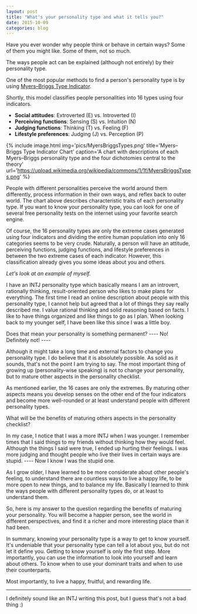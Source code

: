 ```yaml
---
layout: post
title: "What's your personality type and what it tells you?"
date: 2015-10-09
categories: blog
---
```


Have you ever wonder why people think or behave in certain ways? Some of them you might like. Some of them, not so much.

The ways people act can be explained (although not entirely) by their personality type.

One of the most popular methods to find a person's personality type is by using [Myers–Briggs Type Indicator](https://en.wikipedia.org/wiki/Myers%E2%80%93Briggs_Type_Indicator).

Shortly, this model classifies people personalities into 16 types using four indicators.
* **Social attitudes**: Extroverted (E) vs. Introverted (I)
* **Perceiving functions**: Sensing (S) vs. Intuition (N)
* **Judging functions**: Thinking (T) vs. Feeling (F)
* **Lifestyle preferences**: Judging (J) vs. Perception (P)

{% include image.html
  img='pics/MyersBriggsTypes.png'
  title='Myers–Briggs Type Indicator Chart'
  caption='A chart with descriptions of each Myers–Briggs personality type and the four dichotomies central to the theory'
  url='https://upload.wikimedia.org/wikipedia/commons/1/1f/MyersBriggsTypes.png'
%}

People with different personalities perceive the world around them differently, process information in their own ways, and reflex back to outer world.
The chart above describes characteristic traits of each personality type.
If you want to know your personality type, you can look for one of several free personality tests on the internet using your favorite search engine.

Of course, the 16 personality types are only the extreme cases generated using four indicators and dividing the entire human population into only 16 categories seems to be very crude.
Naturally, a person will have an attitude, perceiving functions, judging functions, and lifestyle preferences in between the two extreme cases of each indicator.
However, this classification already gives you some ideas about you and others.

*Let's look at an example of myself.*

I have an INTJ personality type which basically means I am an introvert, rationally thinking, result-oriented person who likes to make plans for everything.
The first time I read an online description about people with this personality type, I cannot help but agreed that a lot of things they say really described me.
I value rational thinking and solid reasoning based on facts. I like to have things organized and like things to go as I plan.
When looking back to my younger self, I have been like this since I was a little boy.

Does that mean your personality is something permanent?
---- No! Definitely not! ----

Although it might take a long time and external factors to change you personality type. I do believe that it is absolutely possible.
As solid as it sounds, that's not the point I am trying to say.
The most important thing of growing up (personality-wise speaking) is not to change your personality, but to mature other aspects in the personality checklist.

As mentioned earlier, the 16 cases are only the extremes.
By maturing other aspects means you develop senses on the other end of the four indicators and become more well-rounded or at least understand people with different personality types.

What will be the benefits of maturing others aspects in the personality checklist?

In my case, I notice that I was a more INTJ when I was younger.
I remember times that I said things to my friends without thinking how they would feel. Although the things I said were true, I ended up hurting their feelings.
I was more judging and thought people who live their lives in certain ways are stupid.
---- Now I know I was the stupid one.

As I grow older, I have learned to be more considerate about other people's feeling, to understand there are countless ways to live a happy life, to be more open to new things, and to balance my life.
Basically I learned to think the ways people with different personality types do, or at least to understand them.

So, here is my answer to the question regarding the benefits of maturing your personality.
You will become a happier person, see the world in different perspectives, and find it a richer and more interesting place than it had been.

In summary, knowing your personality type is a way to get to know yourself.
It's undeniable that your personality type can tell a lot about you, but do not let it define you.
Getting to know yourself is only the first step.
More importantly, you can use the information to look into yourself and learn about others.
To know when to use your dominant traits and when to use their counterparts.

Most importantly, to live a happy, fruitful, and rewarding life.

---
I definitely sound like an INTJ writing this post, but I guess that's not a bad thing :)
